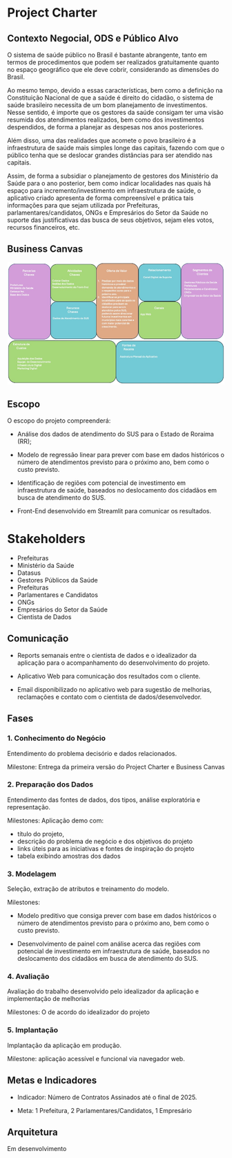 # Project Charter

## Contexto Negocial, ODS e Público Alvo

O sistema de saúde público no Brasil é bastante abrangente, tanto em termos de procedimentos que podem ser realizados gratuitamente quanto no espaço geográfico que ele deve cobrir, considerando as dimensões do Brasil. 

Ao mesmo tempo, devido a essas características, bem como a definição na Constituição Nacional de que a saúde é direito do cidadão, o sistema de saúde brasileiro necessita de um bom planejamento de investimentos. Nesse sentido, é importe que os gestores da saúde consigam ter uma visão resumida dos atendimentos realizados, bem como dos investimentos despendidos, de forma a planejar as despesas nos anos posteriores.

Além disso, uma das realidades que acomete o povo brasileiro é a infraestrutura de saúde mais simples longe das capitais, fazendo com que o público tenha que se deslocar grandes distâncias para ser atendido nas capitais. 

Assim, de forma a subsidiar o planejamento de gestores dos Ministério da Saúde para o ano posterior, bem como indicar localidades nas quais há espaço para incremento/investimento em infraestrutura de saúde, o aplicativo criado apresenta de forma compreensível e prática tais informações para que sejam utilizada por Prefeituras, parlamentares/candidatos, ONGs e Empresários do Setor da Saúde no suporte das justificativas das busca de seus objetivos, sejam eles votos, recursos financeiros, etc.

## Business Canvas

![Business Canvas](/docs/business_docs/imgs/business_canvas.jpg)

## Escopo

O escopo do projeto compreenderá:

* Análise dos dados de atendimento do SUS para o Estado de Roraima (RR); 

* Modelo de regressão linear para prever com base em dados históricos o número de atendimentos previsto para o próximo ano, bem como o custo previsto.

* Identificação de regiões com potencial de investimento em infraestrutura de saúde, baseados no deslocamento dos cidadãos em busca de atendimento do SUS.

* Front-End desenvolvido em Streamlit para comunicar os resultados.

# Stakeholders

* Prefeituras 
* Ministério da Saúde 
* Datasus
* Gestores Públicos da Saúde 
* Prefeituras
* Parlamentares e Candidatos 
* ONGs
* Empresários do Setor da Saúde
* Cientista de Dados

## Comunicação

* Reports semanais entre o cientista de dados e o idealizador da aplicação para o acompanhamento do desenvolvimento do projeto.

* Aplicativo Web para comunicação dos resultados com o cliente.

* Email disponibilizado no aplicativo web para sugestão de melhorias, reclamações e contato com o cientista de dados/desenvolvedor.

## Fases

### 1. Conhecimento do Negócio

Entendimento do problema decisório e dados relacionados.

Milestone: Entrega da primeira versão do Project Charter e Business Canvas

### 2. Preparação dos Dados

Entendimento das fontes de dados, dos tipos, análise exploratória e representação.

Milestones: Aplicação demo com:

* título do projeto, 
* descrição do problema de negócio e dos objetivos do projeto 
* links úteis para as iniciativas e fontes de inspiração do projeto 
* tabela exibindo amostras dos dados

### 3. Modelagem

Seleção, extração de atributos e treinamento do modelo.

Milestones: 

* Modelo preditivo que consiga prever com base em dados históricos o número de atendimentos previsto para o próximo ano, bem como o custo previsto.

* Desenvolvimento de painel com análise acerca das regiões com potencial de investimento em infraestrutura de saúde, baseados no deslocamento dos cidadãos em busca de atendimento do SUS.

### 4. Avaliação

Avaliação do trabalho desenvolvido pelo idealizador da aplicação e implementação de melhorias

Milestones: O de acordo do idealizador do projeto 


### 5. Implantação

Implantação da aplicação em produção.

Milestone: aplicação acessível e funcional via navegador web.


## Metas e Indicadores

*  Indicador: Número de Contratos Assinados até o final de 2025.

  * Meta: 1 Prefeitura,  2 Parlamentares/Candidatos, 1 Empresário


## Arquitetura

Em desenvolvimento

